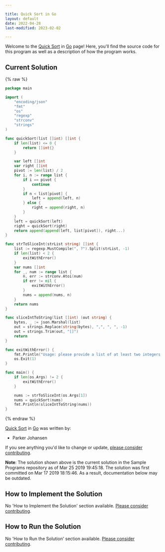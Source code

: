 ```yaml
---

title: Quick Sort in Go
layout: default
date: 2022-04-28
last-modified: 2023-02-02

---
```


Welcome to the [Quick Sort](https://sampleprograms.io/projects/quick-sort) in [Go](https://sampleprograms.io/languages/go) page! Here, you'll find the source code for this program as well as a description of how the program works.

## Current Solution

{% raw %}

```go
package main

import (
	"encoding/json"
	"fmt"
	"os"
	"regexp"
	"strconv"
	"strings"
)

func quickSort(list []int) []int {
	if len(list) <= 0 {
		return []int{}
	}

	var left []int
	var right []int
	pivot := len(list) / 2
	for i, n := range list {
		if i == pivot {
			continue
		}
		if n < list[pivot] {
			left = append(left, n)
		} else {
			right = append(right, n)
		}
	}
	left = quickSort(left)
	right = quickSort(right)
	return append(append(left, list[pivot]), right...)
}

func strToSliceInt(strList string) []int {
	list := regexp.MustCompile(", ?").Split(strList, -1)
	if len(list) < 2 {
		exitWithError()
	}
	var nums []int
	for _, num := range list {
		n, err := strconv.Atoi(num)
		if err != nil {
			exitWithError()
		}
		nums = append(nums, n)
	}
	return nums
}

func sliceIntToString(list []int) (out string) {
	bytes, _ := json.Marshal(list)
	out = strings.Replace(string(bytes), ",", ", ", -1)
	out = strings.Trim(out, "[]")
	return
}

func exitWithError() {
	fmt.Println("Usage: please provide a list of at least two integers to sort in the format \"1, 2, 3, 4, 5\"")
	os.Exit(1)
}

func main() {
	if len(os.Args) != 2 {
		exitWithError()
	}

	nums := strToSliceInt(os.Args[1])
	nums = quickSort(nums)
	fmt.Println(sliceIntToString(nums))
}
```

{% endraw %}

[Quick Sort](https://sampleprograms.io/projects/quick-sort) in [Go](https://sampleprograms.io/languages/go) was written by:

- Parker Johansen

If you see anything you'd like to change or update, [please consider contributing](https://github.com/TheRenegadeCoder/sample-programs).

**Note**: The solution shown above is the current solution in the Sample Programs repository as of Mar 25 2019 19:45:18. The solution was first committed on Mar 17 2019 18:15:46. As a result, documentation below may be outdated.

## How to Implement the Solution

No 'How to Implement the Solution' section available. [Please consider contributing](https://github.com/TheRenegadeCoder/sample-programs-website).

## How to Run the Solution

No 'How to Run the Solution' section available. [Please consider contributing](https://github.com/TheRenegadeCoder/sample-programs-website).